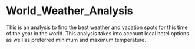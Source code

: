 # World_Weather_Analysis
This is an analysis to find the best weather and vacation spots for this time of the year in the world. This analysis takes into account local hotel options as well as preferred minimum and maximum temperature.